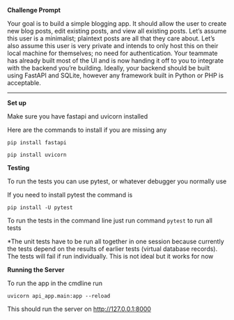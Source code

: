 **Challenge Prompt**

Your goal is to build a simple blogging app. It should allow the user to create new blog posts, edit existing posts,
and view all existing posts. Let’s assume this user is a minimalist; plaintext posts are all that they care about. Let’s also assume this user is
very private and intends to only host this on their local machine for themselves; no need for authentication.
Your teammate has already built most of the UI and is now handing it off to you to integrate with the backend you’re
building. Ideally, your backend should be built using FastAPI and SQLite, however any framework built in Python or PHP is
acceptable.

-----------------------------------------------

**Set up**

Make sure you have fastapi and uvicorn installed

Here are the commands to install if you are missing any

`pip install fastapi`

`pip install uvicorn`

**Testing**

To run the tests you can use pytest, or whatever debugger you normally use

If you need to install pytest the command is

`pip install -U pytest`

To run the tests in the command line just run command `pytest` to run all tests

*The unit tests have to be run all together in one session because currently the tests depend on the results of earlier tests (virtual database records). The tests will fail if run individually. This is not ideal but it works for now


**Running the Server**

To run the app in the cmdline run 

`uvicorn api_app.main:app --reload`

This should run the server on  http://127.0.0.1:8000 
